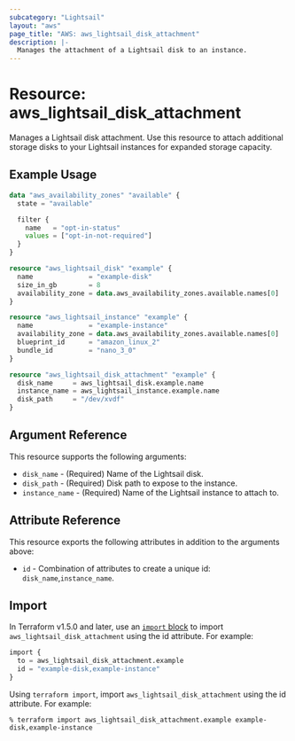 ```yaml
---
subcategory: "Lightsail"
layout: "aws"
page_title: "AWS: aws_lightsail_disk_attachment"
description: |-
  Manages the attachment of a Lightsail disk to an instance.
---
```


# Resource: aws_lightsail_disk_attachment

Manages a Lightsail disk attachment. Use this resource to attach additional storage disks to your Lightsail instances for expanded storage capacity.

## Example Usage

```terraform
data "aws_availability_zones" "available" {
  state = "available"

  filter {
    name   = "opt-in-status"
    values = ["opt-in-not-required"]
  }
}

resource "aws_lightsail_disk" "example" {
  name              = "example-disk"
  size_in_gb        = 8
  availability_zone = data.aws_availability_zones.available.names[0]
}

resource "aws_lightsail_instance" "example" {
  name              = "example-instance"
  availability_zone = data.aws_availability_zones.available.names[0]
  blueprint_id      = "amazon_linux_2"
  bundle_id         = "nano_3_0"
}

resource "aws_lightsail_disk_attachment" "example" {
  disk_name     = aws_lightsail_disk.example.name
  instance_name = aws_lightsail_instance.example.name
  disk_path     = "/dev/xvdf"
}
```

## Argument Reference

This resource supports the following arguments:

* `disk_name` - (Required) Name of the Lightsail disk.
* `disk_path` - (Required) Disk path to expose to the instance.
* `instance_name` - (Required) Name of the Lightsail instance to attach to.

## Attribute Reference

This resource exports the following attributes in addition to the arguments above:

* `id` - Combination of attributes to create a unique id: `disk_name`,`instance_name`.

## Import

In Terraform v1.5.0 and later, use an [`import` block](https://developer.hashicorp.com/terraform/language/import) to import `aws_lightsail_disk_attachment` using the id attribute. For example:

```terraform
import {
  to = aws_lightsail_disk_attachment.example
  id = "example-disk,example-instance"
}
```

Using `terraform import`, import `aws_lightsail_disk_attachment` using the id attribute. For example:

```console
% terraform import aws_lightsail_disk_attachment.example example-disk,example-instance
```
